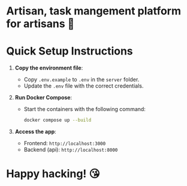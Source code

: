 # Artisan, task mangement platform for artisans 🎨

# Quick Setup Instructions

1. **Copy the environment file**:
   - Copy `.env.example` to `.env` in the `server` folder.
   - Update the `.env` file with the correct credentials.

2. **Run Docker Compose**:
   - Start the containers with the following command:
     ```bash
     docker compose up --build
     ```

3. **Access the app**:
   - Frontend: `http://localhost:3000`
   - Backend (api): `http://localhost:8000`


# Happy hacking! 😘
